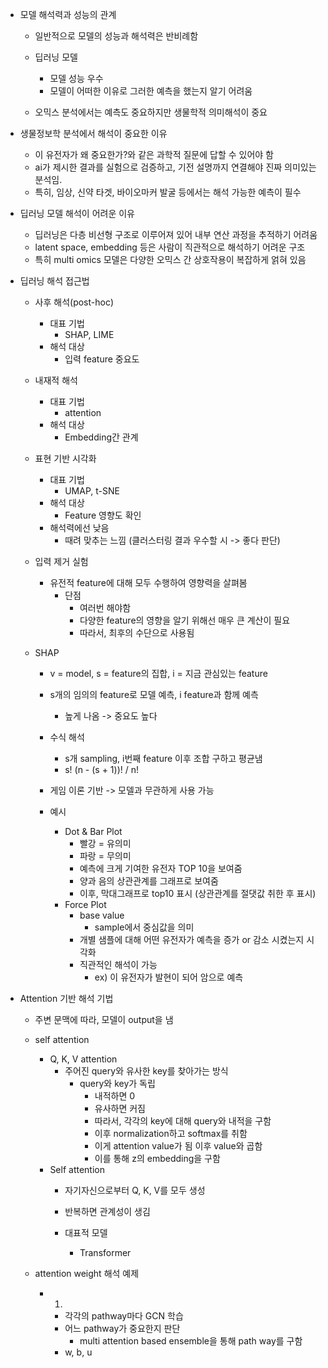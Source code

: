 - 모델 해석력과 성능의 관계
	- 일반적으로 모델의 성능과 해석력은 반비례함
	
	- 딥러닝 모델
		- 모델 성능 우수
		- 모델이 어떠한 이유로 그러한 예측을 했는지 알기 어려움
	- 오믹스 분석에서는 예측도 중요하지만 생물학적 의미해석이 중요

- 생물정보학 분석에서 해석이 중요한 이유
	- 이 유전자가 왜 중요한가?와 같은 과학적 질문에 답할 수 있어야 함
	- ai가 제시한 결과를 실험으로 검증하고, 기전 설명까지 연결해야 진짜 의미있는분석임.
	- 특히, 임상, 신약 타겟, 바이오마커 발굴 등에서는 해석 가능한 예측이 필수

- 딥러닝 모델 해석이 어려운 이유
	- 딥러닝은 다층 비선형 구조로 이루어져 있어 내부 연산 과정을 추적하기 어려움
	- latent space, embedding 등은 사람이 직관적으로 해석하기 어려운 구조
	- 특히 multi omics 모델은 다양한 오믹스 간 상호작용이 복잡하게 얽혀 있음

- 딥러닝 해석 접근법
	- 사후 해석(post-hoc)
		- 대표 기법
			- SHAP, LIME
		- 해석 대상
			- 입력 feature 중요도
	- 내재적 해석
		- 대표 기법
			- attention
		- 해석 대상
			- Embedding간 관계
	- 표현 기반 시각화
		- 대표 기법
			- UMAP, t-SNE
		- 해석 대상
			- Feature 영향도 확인
		- 해석력에선 낮음
			- 때려 맞추는 느낌 (클러스터링 결과 우수할 시 -> 좋다 판단)
	- 입력 제거 실험
		- 유전적 feature에 대해 모두 수행하여 영향력을 살펴봄
			- 단점
				- 여러번 해야함
				- 다양한 feature의 영향을 알기 위해선 매우 큰 계산이 필요
				- 따라서, 최후의 수단으로 사용됨
	
	- SHAP
		- v = model, s = feature의 집합, i = 지금 관심있는 feature
		- s개의 임의의 feature로 모델 예측, i feature과 함께 예측 
			- 높게 나옴 -> 중요도 높다
		- 수식 해석
			- s개 sampling, i번째 feature 이후 조합 구하고 평균냄
			- s! (n - (s + 1))! / n!
		- 게임 이론 기반 -> 모델과 무관하게 사용 가능
		
		- 예시
			-  Dot & Bar Plot
				- 빨강 = 유의미
				- 파랑 = 무의미
				- 예측에 크게 기여한 유전자 TOP 10을 보여줌
				- 양과 음의 상관관계를 그래프로 보여줌
				- 이후, 막대그래프로 top10 표시 (상관관계를 절댓값 취한 후 표시)
			- Force Plot
				- base value
					- sample에서 중심값을 의미
				- 개별 샘플에 대해 어떤 유전자가 예측을 증가 or 감소 시켰는지 시각화
				- 직관적인 해석이 가능
					- ex) 이 유전자가 발현이 되어 암으로 예측

- Attention 기반 해석 기법
	- 주변 문맥에 따라, 모델이 output을 냄
	
	- self attention
		- Q, K, V attention
			- 주어진 query와 유사한 key를 찾아가는 방식
				- query와 key가 독립
					- 내적하면 0
					- 유사하면 커짐
					- 따라서, 각각의 key에 대해 query와 내적을 구함
					- 이후 normalization하고 softmax를 취함
					- 이게 attention value가 됨 이후 value와 곱함
					- 이를 통해 z의 embedding을 구함
		- Self attention
			- 자기자신으로부터 Q, K, V를 모두 생성
			- 반복하면 관계성이 생김
		
			- 대표적 모델
				- Transformer
	
	- attention weight 해석 예제
		- 1)
			- 각각의 pathway마다 GCN 학습
			- 어느 pathway가 중요한지 판단
				- multi attention based ensemble을 통해 path way를 구함
			- w, b, u
